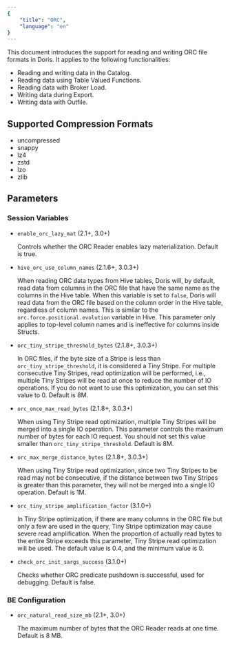 ```yaml
---
{
    "title": "ORC",
    "language": "en"
}
---
```


This document introduces the support for reading and writing ORC file formats in Doris. It applies to the following functionalities:

* Reading and writing data in the Catalog.
* Reading data using Table Valued Functions.
* Reading data with Broker Load.
* Writing data during Export.
* Writing data with Outfile.

## Supported Compression Formats

* uncompressed
* snappy
* lz4
* zstd
* lzo
* zlib

## Parameters

### Session Variables

* `enable_orc_lazy_mat` (2.1+, 3.0+)

    Controls whether the ORC Reader enables lazy materialization. Default is true.

* `hive_orc_use_column_names` (2.1.6+, 3.0.3+)

    When reading ORC data types from Hive tables, Doris will, by default, read data from columns in the ORC file that have the same name as the columns in the Hive table. When this variable is set to `false`, Doris will read data from the ORC file based on the column order in the Hive table, regardless of column names. This is similar to the `orc.force.positional.evolution` variable in Hive. This parameter only applies to top-level column names and is ineffective for columns inside Structs.

* `orc_tiny_stripe_threshold_bytes` (2.1.8+, 3.0.3+)

    In ORC files, if the byte size of a Stripe is less than `orc_tiny_stripe_threshold`, it is considered a Tiny Stripe. For multiple consecutive Tiny Stripes, read optimization will be performed, i.e., multiple Tiny Stripes will be read at once to reduce the number of IO operations. If you do not want to use this optimization, you can set this value to 0. Default is 8M.

* `orc_once_max_read_bytes` (2.1.8+, 3.0.3+)

    When using Tiny Stripe read optimization, multiple Tiny Stripes will be merged into a single IO operation. This parameter controls the maximum number of bytes for each IO request. You should not set this value smaller than `orc_tiny_stripe_threshold`. Default is 8M.

* `orc_max_merge_distance_bytes` (2.1.8+, 3.0.3+)

    When using Tiny Stripe read optimization, since two Tiny Stripes to be read may not be consecutive, if the distance between two Tiny Stripes is greater than this parameter, they will not be merged into a single IO operation. Default is 1M.

* `orc_tiny_stripe_amplification_factor` (3.1.0+)

    In Tiny Stripe optimization, if there are many columns in the ORC file but only a few are used in the query, Tiny Stripe optimization may cause severe read amplification. When the proportion of actually read bytes to the entire Stripe exceeds this parameter, Tiny Stripe read optimization will be used. The default value is 0.4, and the minimum value is 0.

* `check_orc_init_sargs_success` (3.1.0+)

    Checks whether ORC predicate pushdown is successful, used for debugging. Default is false.

### BE Configuration

* `orc_natural_read_size_mb` (2.1+, 3.0+)

    The maximum number of bytes that the ORC Reader reads at one time. Default is 8 MB.
